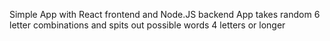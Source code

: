 Simple App with React frontend and Node.JS backend
App takes random 6 letter combinations and spits out possible words 4 letters or longer
